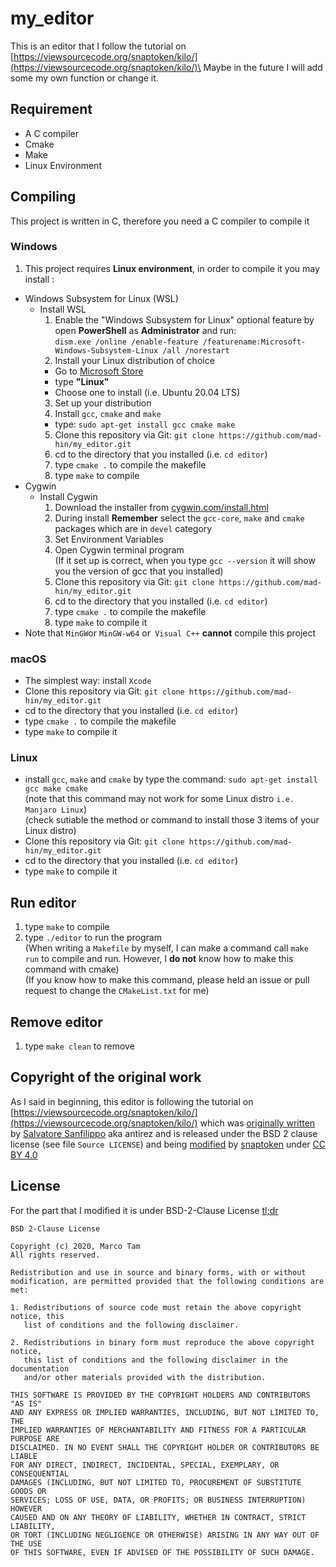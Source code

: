 # my_editor
This is an editor that I follow the tutorial on [https://viewsourcecode.org/snaptoken/kilo/](https://viewsourcecode.org/snaptoken/kilo/)\
Maybe in the future I will add some my own function or change it.
## Requirement
- A C compiler
- Cmake
- Make
- Linux Environment

## Compiling
This project is written in C, therefore you need a C compiler to compile it
### Windows
1. This project requires **Linux environment**, in order to compile it you may install :
  - Windows Subsystem for Linux (WSL)
    - Install WSL
      1. Enable the "Windows Subsystem for Linux" optional feature by open **PowerShell** as **Administrator** and run:\
      ```dism.exe /online /enable-feature /featurename:Microsoft-Windows-Subsystem-Linux /all /norestart```
      2. Install your Linux distribution of choice
        - Go to [Microsoft Store](https://aka.ms/wslstore)
        - type **"Linux"**
        - Choose one to install (i.e. Ubuntu 20.04 LTS)
      3. Set up your distribution
      4. Install ```gcc```, ```cmake``` and ```make```
        - type: ```sudo apt-get install gcc cmake make```
      5. Clone this repository via Git: ```git clone https://github.com/mad-hin/my_editor.git```
      6. cd to the directory that you installed (i.e. ```cd editor```)
      7. type ```cmake .``` to compile the makefile
      8. type ```make``` to compile
  - Cygwin
    - Install Cygwin
      1. Download the installer from [cygwin.com/install.html](cygwin.com/install.html)
      2. During install **Remember** select the ```gcc-core```, ```make``` and ```cmake``` packages which are in ```devel``` category
      4. Set Environment Variables 
      5. Open Cygwin terminal program\
      (If it set up is correct, when you type ```gcc --version``` it will show you the version of gcc that you installed)
      6. Clone this repository via Git: ```git clone https://github.com/mad-hin/my_editor.git```
      7. cd to the directory that you installed (i.e. ```cd editor```)
      8. type ```cmake .``` to compile the makefile
      9. type ```make``` to compile it
 - Note that ```MinGW```or  ```MinGW-w64``` or``` Visual C++``` **cannot** compile this project
### macOS
 - The simplest way: install ```Xcode```
 - Clone this repository via Git: ```git clone https://github.com/mad-hin/my_editor.git```
  - cd to the directory that you installed (i.e. ```cd editor```)
  - type ```cmake .``` to compile the makefile
  - type ```make``` to compile it
### Linux 
  - install ```gcc```, ```make``` and ```cmake``` by type the command: ```sudo apt-get install gcc make cmake```\
   (note that this command may not work for some Linux distro ```i.e. Manjaro Linux```)\
   (check sutiable the method or command to install those 3 items of your Linux distro)
   - Clone this repository via Git: ```git clone https://github.com/mad-hin/my_editor.git```
  - cd to the directory that you installed (i.e. ```cd editor```)
  - type ```make``` to compile it
## Run editor
  1. type ```make``` to compile 
  2. type ```./editor``` to run the program\
  (When writing a ```Makefile``` by myself, I can make a command call ```make run``` to compile and run. However, I **do not** know how to make this command with cmake)\
  (If you know how to make this command, please held an issue or pull request to change the ```CMakeList.txt``` for me)
## Remove editor
  1. type ```make clean``` to remove
## Copyright of the original work
As I said in beginning, this editor is following the tutorial on [https://viewsourcecode.org/snaptoken/kilo/](https://viewsourcecode.org/snaptoken/kilo/) which was [originally written](https://github.com/antirez/kilo) by [Salvatore Sanfilippo](https://github.com/antirez)  aka antirez and is released under the BSD 2 clause license (see file ```Source LICENSE```) and being [modified](https://github.com/snaptoken/kilo-tutorial) by [snaptoken](https://github.com/snaptoken) under [CC BY 4.0](https://creativecommons.org/licenses/by/4.0/)
## License
For the part that I modified it is under BSD-2-Clause License [tl;dr](https://tldrlegal.com/license/bsd-2-clause-license-(freebsd))
```
BSD 2-Clause License

Copyright (c) 2020, Marco Tam
All rights reserved.

Redistribution and use in source and binary forms, with or without
modification, are permitted provided that the following conditions are met:

1. Redistributions of source code must retain the above copyright notice, this
   list of conditions and the following disclaimer.

2. Redistributions in binary form must reproduce the above copyright notice,
   this list of conditions and the following disclaimer in the documentation
   and/or other materials provided with the distribution.

THIS SOFTWARE IS PROVIDED BY THE COPYRIGHT HOLDERS AND CONTRIBUTORS "AS IS"
AND ANY EXPRESS OR IMPLIED WARRANTIES, INCLUDING, BUT NOT LIMITED TO, THE
IMPLIED WARRANTIES OF MERCHANTABILITY AND FITNESS FOR A PARTICULAR PURPOSE ARE
DISCLAIMED. IN NO EVENT SHALL THE COPYRIGHT HOLDER OR CONTRIBUTORS BE LIABLE
FOR ANY DIRECT, INDIRECT, INCIDENTAL, SPECIAL, EXEMPLARY, OR CONSEQUENTIAL
DAMAGES (INCLUDING, BUT NOT LIMITED TO, PROCUREMENT OF SUBSTITUTE GOODS OR
SERVICES; LOSS OF USE, DATA, OR PROFITS; OR BUSINESS INTERRUPTION) HOWEVER
CAUSED AND ON ANY THEORY OF LIABILITY, WHETHER IN CONTRACT, STRICT LIABILITY,
OR TORT (INCLUDING NEGLIGENCE OR OTHERWISE) ARISING IN ANY WAY OUT OF THE USE
OF THIS SOFTWARE, EVEN IF ADVISED OF THE POSSIBILITY OF SUCH DAMAGE.
```